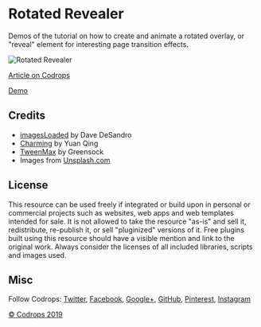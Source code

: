# Rotated Revealer

Demos of the tutorial on how to create and animate a rotated overlay, or "reveal" element for interesting page transition effects.

![Rotated Revealer](https://tympanus.net/codrops/wp-content/uploads/2019/04/Revealers_featured.jpg)

[Article on Codrops](https://tympanus.net/codrops/?p=40167)

[Demo](http://tympanus.net/Tutorials/RotatedRevealer/)

## Credits

- [imagesLoaded](https://imagesloaded.desandro.com/) by Dave DeSandro
- [Charming](https://github.com/yuanqing/charming) by Yuan Qing
- [TweenMax](https://greensock.com/tweenmax) by Greensock
- Images from [Unsplash.com](https://unsplash.com/)

## License
This resource can be used freely if integrated or build upon in personal or commercial projects such as websites, web apps and web templates intended for sale. It is not allowed to take the resource "as-is" and sell it, redistribute, re-publish it, or sell "pluginized" versions of it. Free plugins built using this resource should have a visible mention and link to the original work. Always consider the licenses of all included libraries, scripts and images used.

## Misc

Follow Codrops: [Twitter](http://www.twitter.com/codrops), [Facebook](http://www.facebook.com/codrops), [Google+](https://plus.google.com/101095823814290637419), [GitHub](https://github.com/codrops), [Pinterest](http://www.pinterest.com/codrops/), [Instagram](https://www.instagram.com/codropsss/)


[© Codrops 2019](http://www.codrops.com)






